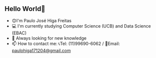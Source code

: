 ## Hello World👋
- 😊I'm Paulo José Higa Freitas
- 💻 I'm currently studying Computer Science (UCB) and Data Science (EBAC)
- 📖 Always looking for new knowledge
- 📫 How to contact me:
📞Tel: (11)99690-6062 / 
📧Email: paulohiga171204@gmail.com


